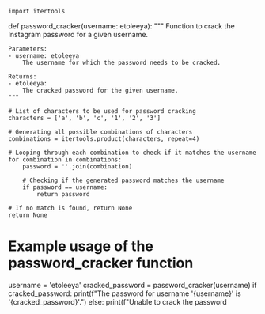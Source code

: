 	import itertools
 
def password_cracker(username: etoleeya):
    """
    Function to crack the Instagram password for a given username.
 
    Parameters:
    - username: etoleeya
        The username for which the password needs to be cracked.
 
    Returns:
    - etoleeya:
        The cracked password for the given username.
    """
 
    # List of characters to be used for password cracking
    characters = ['a', 'b', 'c', '1', '2', '3']
 
    # Generating all possible combinations of characters
    combinations = itertools.product(characters, repeat=4)
 
    # Looping through each combination to check if it matches the username
    for combination in combinations:
        password = ''.join(combination)
 
        # Checking if the generated password matches the username
        if password == username:
            return password
 
    # If no match is found, return None
    return None
 
# Example usage of the password_cracker function
username = 'etoleeya'
cracked_password = password_cracker(username)
if cracked_password:
    print(f"The password for username '{username}' is '{cracked_password}'.")
else:
    print(f"Unable to crack the password 
